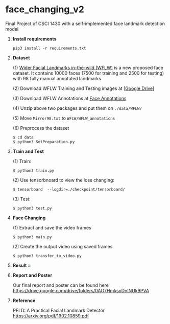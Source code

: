 # face_changing_v2
Final Project of CSCI 1430 with a self-implemented face landmark detection model

1. **Install requirements**

   ```shell
   pip3 install -r requirements.txt
   ```

2. **Dataset**

   (1) [Wider Facial Landmarks in-the-wild (WFLW)](https://wywu.github.io/projects/LAB/WFLW.html) is a new proposed face dataset. It contains 10000 faces (7500 for training and 2500 for testing)  with 98 fully manual annotated landmarks.

   (2) Download WFLW Training and Testing images at [[Google Drive](https://drive.google.com/file/d/1hzBd48JIdWTJSsATBEB_eFVvPL1bx6UC/view?usp=sharing)]

   (3) Download WFLW Annotations at  [Face Annotations](https://wywu.github.io/projects/LAB/support/WFLW_annotations.tar.gz)

   (4) Unzip above two packages and put them on `./data/WFLW/`

   (5) Move `Mirror98.txt` to `WFLW/WFLW_annotations`

   (6) Preprocess the dataset

   ```shell
   $ cd data 
   $ python3 SetPreparation.py
   ```

3. **Train and Test**

   (1) Train:

   ```shell
   $ python3 train.py
   ```

   (2) Use tensorbnoard to view the loss changing:

   ```shell
   $ tensorboard  --logdir=./checkpoint/tensorboard/
   ```

   (3) Test:

   ```shell
   $ python3 test.py
   ```


4. **Face Changing**

   (1) Extract and save the video frames

   ```shell
   $ python3 main.py
   ```

   (2) Create the output video using saved frames

   ```shell
   $ python3 transfer_to_video.py
   ```

5. **Result**
   <img src="images/output.gif" style="zoom:50%;" />
 
6. **Report and Poster**

   Our final report and poster can be found here https://drive.google.com/drive/folders/0AO7HmksnDnINUk9PVA

7. **Reference**

   PFLD: A Practical Facial Landmark Detector https://arxiv.org/pdf/1902.10859.pdf

   
